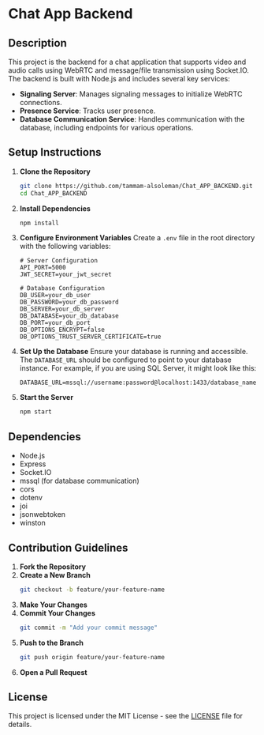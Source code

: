 # Chat App Backend

## Description
This project is the backend for a chat application that supports video and audio calls using WebRTC and message/file transmission using Socket.IO. The backend is built with Node.js and includes several key services:
- **Signaling Server**: Manages signaling messages to initialize WebRTC connections.
- **Presence Service**: Tracks user presence.
- **Database Communication Service**: Handles communication with the database, including endpoints for various operations.

## Setup Instructions
1. **Clone the Repository**
   ```bash
   git clone https://github.com/tammam-alsoleman/Chat_APP_BACKEND.git
   cd Chat_APP_BACKEND
   ```

2. **Install Dependencies**
   ```bash
   npm install
   ```

3. **Configure Environment Variables**
   Create a `.env` file in the root directory with the following variables:
   ```plaintext
   # Server Configuration
   API_PORT=5000
   JWT_SECRET=your_jwt_secret

   # Database Configuration
   DB_USER=your_db_user
   DB_PASSWORD=your_db_password
   DB_SERVER=your_db_server
   DB_DATABASE=your_db_database
   DB_PORT=your_db_port
   DB_OPTIONS_ENCRYPT=false
   DB_OPTIONS_TRUST_SERVER_CERTIFICATE=true

4. **Set Up the Database**
   Ensure your database is running and accessible. The `DATABASE_URL` should be configured to point to your database instance. For example, if you are using SQL Server, it might look like this:
   ```plaintext
   DATABASE_URL=mssql://username:password@localhost:1433/database_name
   ```

5. **Start the Server**
   ```bash
   npm start
   ```

## Dependencies
- Node.js
- Express
- Socket.IO
- mssql (for database communication)
- cors
- dotenv
- joi
- jsonwebtoken
- winston

## Contribution Guidelines
1. **Fork the Repository**
2. **Create a New Branch**
   ```bash
   git checkout -b feature/your-feature-name
   ```
3. **Make Your Changes**
4. **Commit Your Changes**
   ```bash
   git commit -m "Add your commit message"
   ```
5. **Push to the Branch**
   ```bash
   git push origin feature/your-feature-name
   ```
6. **Open a Pull Request**

## License
This project is licensed under the MIT License - see the [LICENSE](LICENSE) file for details.
